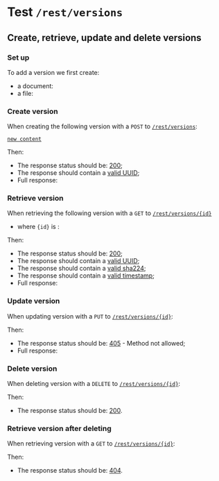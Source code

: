 # Test `/rest/versions`

## Create, retrieve, update and delete versions

### Set up

[ ](- "#docId=createDocument()")
[ ](- "#fileId=createFile(#docId)")

To add a version we first create:
 
 - a document: [ ](- "c:echo=#docId")
 - a file: [ ](- "c:echo=#fileId")

### Create version
When creating the following version with a `POST` to [`/rest/versions`](- "#createEndpoint"):

[```new content```](- "#newContent")

[ ](- "#createResult=create(#createEndpoint, #newContent, #fileId)")

Then:

 - The response status should be: [200](- "?=#createResult.status");
 - The response should contain a [valid UUID](- "?=#createResult.validUuid");
 - Full response:
 
[ ](- "ext:embed=#createResult.body")

### Retrieve version
When retrieving the following version with a `GET` to [`/rest/versions/{id}`](- "#getEndpoint") 

 - where `{id}` is [ ](- "c:echo=#createResult.id"):

[ ](- "#retrieveResult=retrieve(#getEndpoint, #createResult.id)")

Then:

 - The response status should be: [200](- "?=#retrieveResult.status");
 - The response should contain a [valid UUID](- "?=#retrieveResult.validUuid");
 - The response should contain a [valid sha224](- "?=#retrieveResult.validSha");
 - The response should contain a [valid timestamp](- "?=#retrieveResult.validTimestamp");
 - Full response:

[ ](- "ext:embed=#retrieveResult.body")

### Update version
When updating version [ ](- "c:echo=#createResult.id") with a `PUT` to [`/rest/versions/{id}`](- "#updateEndpoint"):

[ ](- "#updateResult=update(#createEndpoint, #newContent, #createResult.id)")

Then:

 - The response status should be: [405](- "?=#updateResult.status") - Method not allowed;
 - Full response:

[ ](- "ext:embed=#updateResult.body")

### Delete version
When deleting version [ ](- "c:echo=#createResult.id") with a `DELETE` to [`/rest/versions/{id}`](- "#deleteEndpoint"):

[ ](- "#deleteResult=delete(#deleteEndpoint, #createResult.id)")

Then:

 - The response status should be: [200](- "?=#deleteResult.status").

### Retrieve version after deleting
When retrieving version [ ](- "c:echo=#createResult.id") with a `GET` to [`/rest/versions/{id}`](- "#getEndpoint"):

[ ](- "#retrieveAfterDeleteResult=getAfterDelete(#getEndpoint, #createResult.id)")

Then:

 - The response status should be: [404](- "?=#retrieveAfterDeleteResult.status").

